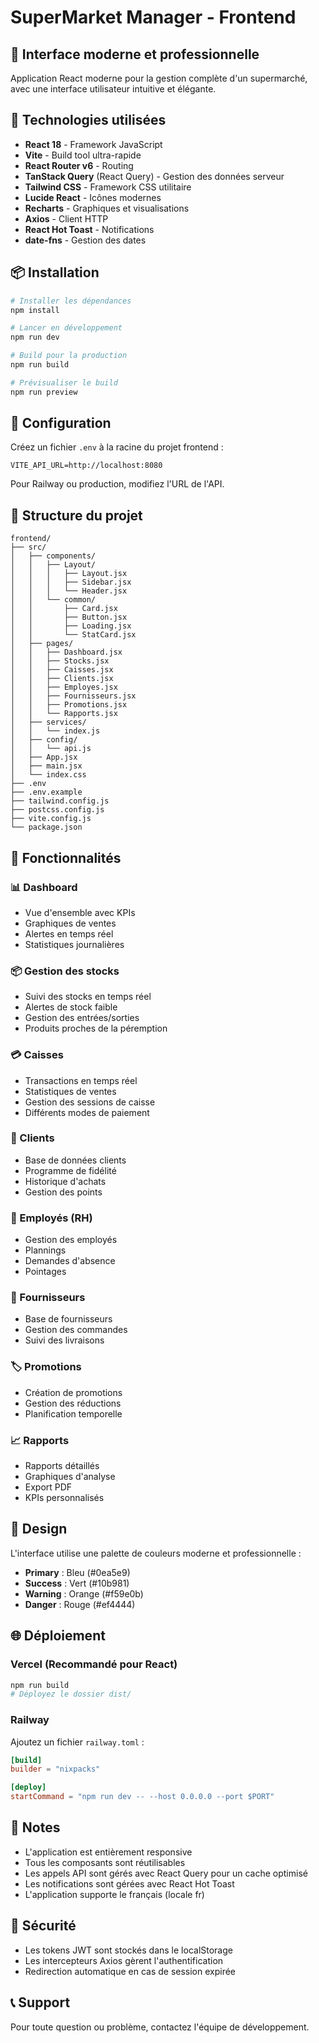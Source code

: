 # SuperMarket Manager - Frontend

## 🎨 Interface moderne et professionnelle

Application React moderne pour la gestion complète d'un supermarché, avec une interface utilisateur intuitive et élégante.

## 🚀 Technologies utilisées

- **React 18** - Framework JavaScript
- **Vite** - Build tool ultra-rapide
- **React Router v6** - Routing
- **TanStack Query** (React Query) - Gestion des données serveur
- **Tailwind CSS** - Framework CSS utilitaire
- **Lucide React** - Icônes modernes
- **Recharts** - Graphiques et visualisations
- **Axios** - Client HTTP
- **React Hot Toast** - Notifications
- **date-fns** - Gestion des dates

## 📦 Installation

```bash
# Installer les dépendances
npm install

# Lancer en développement
npm run dev

# Build pour la production
npm run build

# Prévisualiser le build
npm run preview
```

## 🔧 Configuration

Créez un fichier `.env` à la racine du projet frontend :

```env
VITE_API_URL=http://localhost:8080
```

Pour Railway ou production, modifiez l'URL de l'API.

## 📁 Structure du projet

```
frontend/
├── src/
│   ├── components/
│   │   ├── Layout/
│   │   │   ├── Layout.jsx
│   │   │   ├── Sidebar.jsx
│   │   │   └── Header.jsx
│   │   └── common/
│   │       ├── Card.jsx
│   │       ├── Button.jsx
│   │       ├── Loading.jsx
│   │       └── StatCard.jsx
│   ├── pages/
│   │   ├── Dashboard.jsx
│   │   ├── Stocks.jsx
│   │   ├── Caisses.jsx
│   │   ├── Clients.jsx
│   │   ├── Employes.jsx
│   │   ├── Fournisseurs.jsx
│   │   ├── Promotions.jsx
│   │   └── Rapports.jsx
│   ├── services/
│   │   └── index.js
│   ├── config/
│   │   └── api.js
│   ├── App.jsx
│   ├── main.jsx
│   └── index.css
├── .env
├── .env.example
├── tailwind.config.js
├── postcss.config.js
├── vite.config.js
└── package.json
```

## 🎯 Fonctionnalités

### 📊 Dashboard
- Vue d'ensemble avec KPIs
- Graphiques de ventes
- Alertes en temps réel
- Statistiques journalières

### 📦 Gestion des stocks
- Suivi des stocks en temps réel
- Alertes de stock faible
- Gestion des entrées/sorties
- Produits proches de la péremption

### 💳 Caisses
- Transactions en temps réel
- Statistiques de ventes
- Gestion des sessions de caisse
- Différents modes de paiement

### 👥 Clients
- Base de données clients
- Programme de fidélité
- Historique d'achats
- Gestion des points

### 👤 Employés (RH)
- Gestion des employés
- Plannings
- Demandes d'absence
- Pointages

### 🚚 Fournisseurs
- Base de fournisseurs
- Gestion des commandes
- Suivi des livraisons

### 🏷️ Promotions
- Création de promotions
- Gestion des réductions
- Planification temporelle

### 📈 Rapports
- Rapports détaillés
- Graphiques d'analyse
- Export PDF
- KPIs personnalisés

## 🎨 Design

L'interface utilise une palette de couleurs moderne et professionnelle :
- **Primary** : Bleu (#0ea5e9)
- **Success** : Vert (#10b981)
- **Warning** : Orange (#f59e0b)
- **Danger** : Rouge (#ef4444)

## 🌐 Déploiement

### Vercel (Recommandé pour React)

```bash
npm run build
# Déployez le dossier dist/
```

### Railway

Ajoutez un fichier `railway.toml` :

```toml
[build]
builder = "nixpacks"

[deploy]
startCommand = "npm run dev -- --host 0.0.0.0 --port $PORT"
```

## 📝 Notes

- L'application est entièrement responsive
- Tous les composants sont réutilisables
- Les appels API sont gérés avec React Query pour un cache optimisé
- Les notifications sont gérées avec React Hot Toast
- L'application supporte le français (locale fr)

## 🔐 Sécurité

- Les tokens JWT sont stockés dans le localStorage
- Les intercepteurs Axios gèrent l'authentification
- Redirection automatique en cas de session expirée

## 📞 Support

Pour toute question ou problème, contactez l'équipe de développement.

